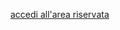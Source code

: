 [accedi all'area riservata](http://serviziinrete.regione.umbria.it/Servizi/RicercaServizi?id_ente=1&id_dipartimento=7&nome_famiglia=Sismica)
